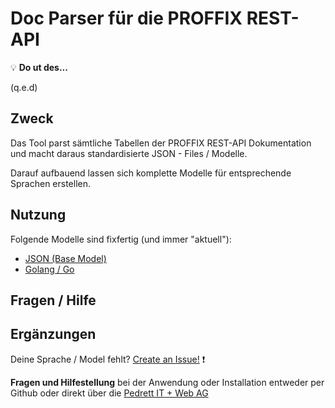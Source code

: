 # Doc Parser für die PROFFIX REST-API


:bulb:  **Do ut des...**

(q.e.d)

## Zweck
Das Tool parst sämtliche Tabellen der PROFFIX REST-API Dokumentation und macht daraus standardisierte JSON - Files / Modelle.

Darauf aufbauend lassen sich komplette Modelle für entsprechende Sprachen erstellen.

## Nutzung

Folgende Modelle sind fixfertig (und immer "aktuell"):

- [JSON (Base Model)](https://github.com/pitw/doc-parser-proffix/tree/master/_result/json_base)
- [Golang / Go](https://github.com/pitw/doc-parser-proffix/tree/master/_result/golang)


## Fragen / Hilfe

## Ergänzungen
Deine Sprache / Model fehlt? [Create an Issue!](https://github.com/pitw/doc-parser-proffix/issues) :exclamation:

**Fragen und Hilfestellung** bei der Anwendung oder Installation entweder per Github oder direkt über die [Pedrett IT + Web AG](https://www.pitw.ch)
